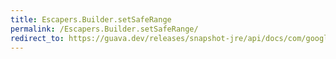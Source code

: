 ```yaml
---
title: Escapers.Builder.setSafeRange
permalink: /Escapers.Builder.setSafeRange/
redirect_to: https://guava.dev/releases/snapshot-jre/api/docs/com/google/common/escape/Escapers.Builder.html#setSafeRange-char-char-
---
```

